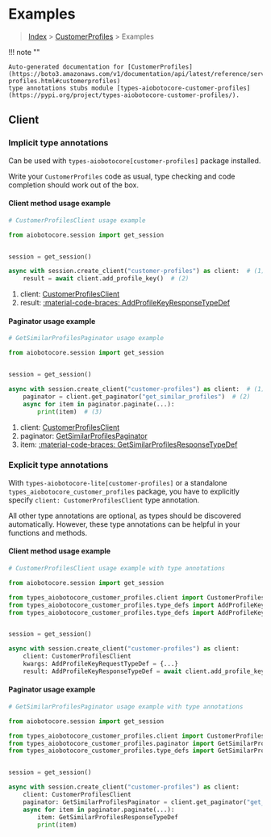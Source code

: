 # Examples

> [Index](../README.md) > [CustomerProfiles](./README.md) > Examples

!!! note ""

    Auto-generated documentation for [CustomerProfiles](https://boto3.amazonaws.com/v1/documentation/api/latest/reference/services/customer-profiles.html#customerprofiles)
    type annotations stubs module [types-aiobotocore-customer-profiles](https://pypi.org/project/types-aiobotocore-customer-profiles/).

## Client

### Implicit type annotations

Can be used with `types-aiobotocore[customer-profiles]` package installed.

Write your `CustomerProfiles` code as usual,
type checking and code completion should work out of the box.



#### Client method usage example

```python
# CustomerProfilesClient usage example

from aiobotocore.session import get_session


session = get_session()

async with session.create_client("customer-profiles") as client:  # (1)
    result = await client.add_profile_key()  # (2)
```

1. client: [CustomerProfilesClient](./client.md)
2. result: [:material-code-braces: AddProfileKeyResponseTypeDef](./type_defs.md#addprofilekeyresponsetypedef)



#### Paginator usage example

```python
# GetSimilarProfilesPaginator usage example

from aiobotocore.session import get_session


session = get_session()

async with session.create_client("customer-profiles") as client:  # (1)
    paginator = client.get_paginator("get_similar_profiles")  # (2)
    async for item in paginator.paginate(...):
        print(item)  # (3)
```

1. client: [CustomerProfilesClient](./client.md)
2. paginator: [GetSimilarProfilesPaginator](./paginators.md#getsimilarprofilespaginator)
3. item: [:material-code-braces: GetSimilarProfilesResponseTypeDef](./type_defs.md#getsimilarprofilesresponsetypedef)




### Explicit type annotations

With `types-aiobotocore-lite[customer-profiles]`
or a standalone `types_aiobotocore_customer_profiles` package, you have to explicitly specify
`client: CustomerProfilesClient` type annotation.

All other type annotations are optional, as types should be discovered automatically.
However, these type annotations can be helpful in your functions and methods.


#### Client method usage example

```python
# CustomerProfilesClient usage example with type annotations

from aiobotocore.session import get_session

from types_aiobotocore_customer_profiles.client import CustomerProfilesClient
from types_aiobotocore_customer_profiles.type_defs import AddProfileKeyResponseTypeDef
from types_aiobotocore_customer_profiles.type_defs import AddProfileKeyRequestTypeDef


session = get_session()

async with session.create_client("customer-profiles") as client:
    client: CustomerProfilesClient
    kwargs: AddProfileKeyRequestTypeDef = {...}
    result: AddProfileKeyResponseTypeDef = await client.add_profile_key(**kwargs)
```



#### Paginator usage example

```python
# GetSimilarProfilesPaginator usage example with type annotations

from aiobotocore.session import get_session

from types_aiobotocore_customer_profiles.client import CustomerProfilesClient
from types_aiobotocore_customer_profiles.paginator import GetSimilarProfilesPaginator
from types_aiobotocore_customer_profiles.type_defs import GetSimilarProfilesResponseTypeDef


session = get_session()

async with session.create_client("customer-profiles") as client:
    client: CustomerProfilesClient
    paginator: GetSimilarProfilesPaginator = client.get_paginator("get_similar_profiles")
    async for item in paginator.paginate(...):
        item: GetSimilarProfilesResponseTypeDef
        print(item)
```


